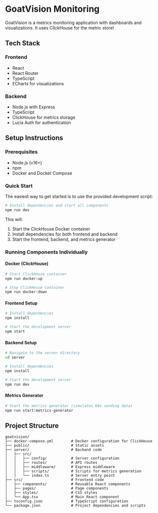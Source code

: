 # GoatVision Monitoring

GoatVision is a metrics monitoring application with dashboards and visualizations. It uses ClickHouse for the metric store!

## Tech Stack

### Frontend

- React
- React Router
- TypeScript
- ECharts for visualizations

### Backend

- Node.js with Express
- TypeScript
- ClickHouse for metrics storage
- Lucia Auth for authentication

## Setup Instructions

### Prerequisites

- Node.js (v16+)
- npm
- Docker and Docker Compose

### Quick Start

The easiest way to get started is to use the provided development script:

```bash
# Install dependencies and start all components
npm run dev
```

This will:

1. Start the ClickHouse Docker container
2. Install dependencies for both frontend and backend
3. Start the frontend, backend, and metrics generator

### Running Components Individually

#### Docker (ClickHouse)

```bash
# Start ClickHouse container
npm run docker:up

# Stop ClickHouse container
npm run docker:down
```

#### Frontend Setup

```bash
# Install dependencies
npm install

# Start the development server
npm start
```

#### Backend Setup

```bash
# Navigate to the server directory
cd server

# Install dependencies
npm install

# Start the development server
npm run dev
```

#### Metrics Generator

```bash
# Start the metrics generator (simulates K8s sending data)
npm run start:metrics-generator
```

## Project Structure

```text
goatvision/
├── docker-compose.yml        # Docker configuration for ClickHouse
├── public/                   # Static assets
├── server/                   # Backend code
│   ├── src/
│   │   ├── config/           # Server configuration
│   │   ├── routes/           # API routes
│   │   ├── middleware/       # Express middleware
│   │   ├── scripts/          # Scripts for metrics generation
│   │   └── index.ts          # Server entry point
├── src/                      # Frontend code
│   ├── components/           # Reusable React components
│   ├── pages/                # Page components
│   ├── styles/               # CSS styles
│   └── App.tsx               # Main React component
├── tsconfig.json             # TypeScript configuration
└── package.json              # Project dependencies and scripts
```

